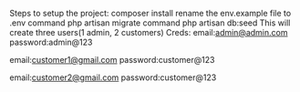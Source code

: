Steps to setup the project:
composer install
rename the env.example file to .env
command php artisan migrate
command php artisan db:seed
This will create three users(1 admin, 2 customers)
Creds:
email:admin@admin.com
password:admin@123

email:customer1@gmail.com
password:customer@123

email:customer2@gmail.com
password:customer@123